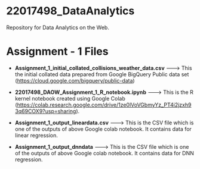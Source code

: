 # 22017498_DataAnalytics
Repository for Data Analytics on the Web.

# Assignment - 1 Files

- **Assignment_1_initial_collated_collisions_weather_data.csv** ---> This the initial collated data prepared from Google BigQuery Public data set (https://cloud.google.com/bigquery/public-data)

- **22017498_DAOW_Assignment_1_R_notebook.ipynb** ---> This is the R kernel notebook created using Google Colab (https://colab.research.google.com/drive/1ze0lVoVGbmyYz_PT4i2jzxh93q69COX9?usp=sharing).

- **Assignment_1_output_lineardata.csv**  ---> This is the CSV file which is one of the outputs of above Google colab notebook. It contains data for linear regression.

- **Assignment_1_output_dnndata**   ---> This is the CSV file which is one of the outputs of above Google colab notebook. It contains data for DNN regression.
